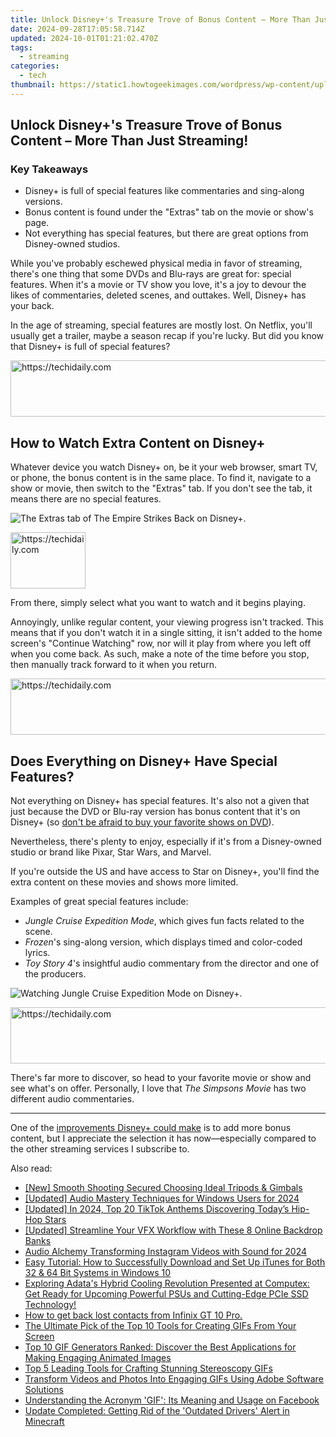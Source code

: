 ```yaml
---
title: Unlock Disney+'s Treasure Trove of Bonus Content – More Than Just Streaming!
date: 2024-09-28T17:05:58.714Z
updated: 2024-10-01T01:21:02.470Z
tags:
  - streaming
categories:
  - tech
thumbnail: https://static1.howtogeekimages.com/wordpress/wp-content/uploads/2024/07/disney-plus-app-logo-next-to-a-dvd.jpg
---
```


## Unlock Disney+'s Treasure Trove of Bonus Content – More Than Just Streaming!

### Key Takeaways

* Disney+ is full of special features like commentaries and sing-along versions.
* Bonus content is found under the "Extras" tab on the movie or show's page.
* Not everything has special features, but there are great options from Disney-owned studios.

 While you've probably eschewed physical media in favor of streaming, there's one thing that some DVDs and Blu-rays are great for: special features. When it's a movie or TV show you love, it's a joy to devour the likes of commentaries, deleted scenes, and outtakes. Well, Disney+ has your back.

 In the age of streaming, special features are mostly lost. On Netflix, you'll usually get a trailer, maybe a season recap if you're lucky. But did you know that Disney+ is full of special features?

<!-- affiliate ads begin -->
<a href="https://aligracehair.sjv.io/c/5597632/2006960/19272" target="_top" id="2006960">
  <img src="//a.impactradius-go.com/display-ad/19272-2006960" border="0" alt="https://techidaily.com" width="728" height="90"/>
</a>
<img height="0" width="0" src="https://aligracehair.sjv.io/i/5597632/2006960/19272" style="position:absolute;visibility:hidden;" border="0" />
<!-- affiliate ads end -->

##  How to Watch Extra Content on Disney+

 Whatever device you watch Disney+ on, be it your web browser, smart TV, or phone, the bonus content is in the same place. To find it, navigate to a show or movie, then switch to the "Extras" tab. If you don't see the tab, it means there are no special features.

![The Extras tab of The Empire Strikes Back on Disney+.](https://static1.howtogeekimages.com/wordpress/wp-content/uploads/2024/07/the-extras-tab-of-the-empire-strikes-back-on-disney.png) 

<!-- affiliate ads begin -->
<a href="https://bluettiit.sjv.io/c/5597632/2148127/17093" target="_top" id="2148127">
  <img src="//a.impactradius-go.com/display-ad/17093-2148127" border="0" alt="https://techidaily.com" width="120" height="90"/>
</a>
<img height="0" width="0" src="https://bluettiit.sjv.io/i/5597632/2148127/17093" style="position:absolute;visibility:hidden;" border="0" />
<!-- affiliate ads end -->

 From there, simply select what you want to watch and it begins playing.

 Annoyingly, unlike regular content, your viewing progress isn't tracked. This means that if you don't watch it in a single sitting, it isn't added to the home screen's "Continue Watching" row, nor will it play from where you left off when you come back. As such, make a note of the time before you stop, then manually track forward to it when you return.

<!-- affiliate ads begin -->
<a href="https://unicoeye.pxf.io/c/5597632/2134224/18498" target="_top" id="2134224">
  <img src="//a.impactradius-go.com/display-ad/18498-2134224" border="0" alt="https://techidaily.com" width="728" height="90"/>
</a>
<img height="0" width="0" src="https://unicoeye.pxf.io/i/5597632/2134224/18498" style="position:absolute;visibility:hidden;" border="0" />
<!-- affiliate ads end -->

##  Does Everything on Disney+ Have Special Features?

 Not everything on Disney+ has special features. It's also not a given that just because the DVD or Blu-ray version has bonus content that it's on Disney+ (so [don't be afraid to buy your favorite shows on DVD](https://android-frp.techidaily.com/in-2024-how-to-bypass-google-frp-lock-from-nokia-105-classic-devices-by-drfone-android/)).

 Nevertheless, there's plenty to enjoy, especially if it's from a Disney-owned studio or brand like Pixar, Star Wars, and Marvel.

 If you're outside the US and have access to Star on Disney+, you'll find the extra content on these movies and shows more limited.

 Examples of great special features include:

* _Jungle Cruise Expedition Mode_, which gives fun facts related to the scene.
* _Frozen_'s sing-along version, which displays timed and color-coded lyrics.
* _Toy Story 4_'s insightful audio commentary from the director and one of the producers.

![Watching Jungle Cruise Expedition Mode on Disney+.](https://static1.howtogeekimages.com/wordpress/wp-content/uploads/2024/07/watching-jungle-cruise-expedition-mode-on-disney.png) 

<!-- affiliate ads begin -->
<a href="https://ephamedtechinc.pxf.io/c/5597632/2136626/26400" target="_top" id="2136626">
  <img src="//a.impactradius-go.com/display-ad/26400-2136626" border="0" alt="https://techidaily.com" width="728" height="90"/>
</a>
<img height="0" width="0" src="https://ephamedtechinc.pxf.io/i/5597632/2136626/26400" style="position:absolute;visibility:hidden;" border="0" />
<!-- affiliate ads end -->

 There's far more to discover, so head to your favorite movie or show and see what's on offer. Personally, I love that _The Simpsons Movie_ has two different audio commentaries.

---

 One of the [improvements Disney+ could make](https://youtube-blog.techidaily.com/024-approved-youtubes-top-tools-to-reduce-long-link-lengths/) is to add more bonus content, but I appreciate the selection it has now—especially compared to the other streaming services I subscribe to.

<ins class="adsbygoogle"
     style="display:block"
     data-ad-format="autorelaxed"
     data-ad-client="ca-pub-7571918770474297"
     data-ad-slot="1223367746"></ins>

<ins class="adsbygoogle"
     style="display:block"
     data-ad-client="ca-pub-7571918770474297"
     data-ad-slot="8358498916"
     data-ad-format="auto"
     data-full-width-responsive="true"></ins>

<span class="atpl-alsoreadstyle">Also read:</span>
<div><ul>
<li><a href="https://fox-links.techidaily.com/new-smooth-shooting-secured-choosing-ideal-tripods-and-gimbals/"><u>[New] Smooth Shooting Secured Choosing Ideal Tripods & Gimbals</u></a></li>
<li><a href="https://article-files.techidaily.com/updated-audio-mastery-techniques-for-windows-users-for-2024/"><u>[Updated] Audio Mastery Techniques for Windows Users for 2024</u></a></li>
<li><a href="https://tiktok-video-files.techidaily.com/updated-in-2024-top-20-tiktok-anthems-discovering-todays-hip-hop-stars/"><u>[Updated] In 2024, Top 20 TikTok Anthems Discovering Today’s Hip-Hop Stars</u></a></li>
<li><a href="https://youtube-blog.techidaily.com/ed-streamline-your-vfx-workflow-with-these-8-online-backdrop-banks/"><u>[Updated] Streamline Your VFX Workflow with These 8 Online Backdrop Banks</u></a></li>
<li><a href="https://instagram-video-files.techidaily.com/audio-alchemy-transforming-instagram-videos-with-sound-for-2024/"><u>Audio Alchemy Transforming Instagram Videos with Sound for 2024</u></a></li>
<li><a href="https://discover-community.techidaily.com/easy-tutorial-how-to-successfully-download-and-set-up-itunes-for-both-32-and-64-bit-systems-in-windows-10/"><u>Easy Tutorial: How to Successfully Download and Set Up iTunes for Both 32 & 64 Bit Systems in Windows 10</u></a></li>
<li><a href="https://hardware-tips.techidaily.com/1723175704682-exploring-adatas-hybrid-cooling-revolution-presented-at-computex-get-ready-for-upcoming-powerful-psus-and-cutting-edge-pcie-ssd-technology/"><u>Exploring Adata's Hybrid Cooling Revolution Presented at Computex: Get Ready for Upcoming Powerful PSUs and Cutting-Edge PCIe SSD Technology!</u></a></li>
<li><a href="https://blog-min.techidaily.com/how-to-get-back-lost-contacts-from-infinix-gt-10-pro-by-fonelab-android-recover-contacts/"><u>How to get back lost contacts from Infinix GT 10 Pro.</u></a></li>
<li><a href="https://media-tips.techidaily.com/the-ultimate-pick-of-the-top-10-tools-for-creating-gifs-from-your-screen/"><u>The Ultimate Pick of the Top 10 Tools for Creating GIFs From Your Screen</u></a></li>
<li><a href="https://media-tips.techidaily.com/top-10-gif-generators-ranked-discover-the-best-applications-for-making-engaging-animated-images/"><u>Top 10 GIF Generators Ranked: Discover the Best Applications for Making Engaging Animated Images</u></a></li>
<li><a href="https://media-tips.techidaily.com/top-5-leading-tools-for-crafting-stunning-stereoscopy-gifs/"><u>Top 5 Leading Tools for Crafting Stunning Stereoscopy GIFs</u></a></li>
<li><a href="https://media-tips.techidaily.com/transform-videos-and-photos-into-engaging-gifs-using-adobe-software-solutions/"><u>Transform Videos and Photos Into Engaging GIFs Using Adobe Software Solutions</u></a></li>
<li><a href="https://media-tips.techidaily.com/understanding-the-acronym-gif-its-meaning-and-usage-on-facebook/"><u>Understanding the Acronym 'GIF': Its Meaning and Usage on Facebook</u></a></li>
<li><a href="https://win-able.techidaily.com/update-completed-getting-rid-of-the-outdated-drivers-alert-in-minecraft/"><u>Update Completed: Getting Rid of the 'Outdated Drivers' Alert in Minecraft</u></a></li>
</ul></div>

